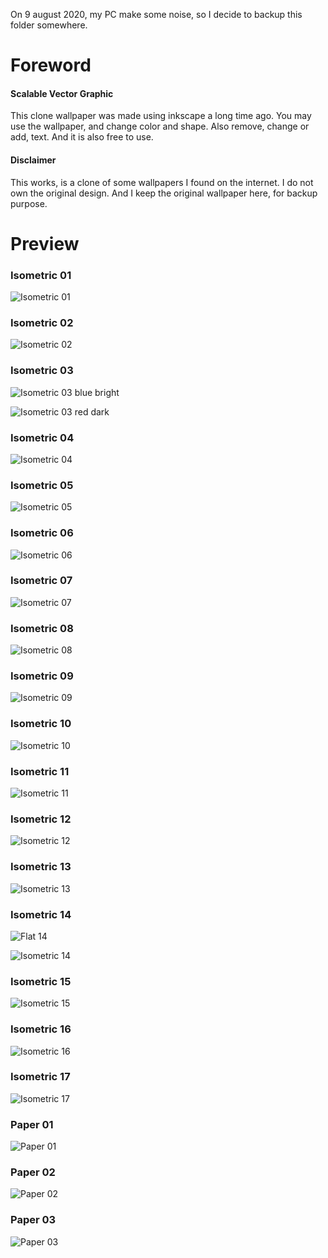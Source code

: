On 9 august 2020, my PC make some noise, so I decide to backup this folder somewhere.

# Foreword

#### Scalable Vector Graphic

This clone wallpaper was made using inkscape a long time ago.
You may use the wallpaper, and change color and shape.
Also remove, change or add, text.
And it is also free to use.

#### Disclaimer

This works, is a clone of some wallpapers I found on the internet.
I do not own the original design.
And I keep the original wallpaper here, for backup purpose.

# Preview

### Isometric 01

![Isometric 01][isometric-01]

[isometric-01]: https://github.com/epsi-rns/isometric-wallpaper/raw/master/preview/isometric-01.png

### Isometric 02

![Isometric 02][isometric-02]

[isometric-02]: https://github.com/epsi-rns/isometric-wallpaper/raw/master/preview/isometric-02.png

### Isometric 03

![Isometric 03 blue bright][isometric-03a]

![Isometric 03 red dark][isometric-03b]

[isometric-03a]: https://github.com/epsi-rns/isometric-wallpaper/raw/master/preview/isometric-03a.png
[isometric-03b]: https://github.com/epsi-rns/isometric-wallpaper/raw/master/preview/isometric-03b.png

### Isometric 04

![Isometric 04][isometric-04]

[isometric-04]: https://github.com/epsi-rns/isometric-wallpaper/raw/master/preview/isometric-04.png

### Isometric 05

![Isometric 05][isometric-05]

[isometric-05]: https://github.com/epsi-rns/isometric-wallpaper/raw/master/preview/isometric-05.png

### Isometric 06

![Isometric 06][isometric-06]

[isometric-06]: https://github.com/epsi-rns/isometric-wallpaper/raw/master/preview/isometric-06.png

### Isometric 07

![Isometric 07][isometric-07]

[isometric-07]: https://github.com/epsi-rns/isometric-wallpaper/raw/master/preview/isometric-07.png

### Isometric 08

![Isometric 08][isometric-08]

[isometric-08]: https://github.com/epsi-rns/isometric-wallpaper/raw/master/preview/isometric-08.png

### Isometric 09

![Isometric 09][isometric-09]

[isometric-09]: https://github.com/epsi-rns/isometric-wallpaper/raw/master/preview/isometric-09.png

### Isometric 10

![Isometric 10][isometric-10]

[isometric-10]: https://github.com/epsi-rns/isometric-wallpaper/raw/master/preview/isometric-10.png

### Isometric 11

![Isometric 11][isometric-11]

[isometric-11]: https://github.com/epsi-rns/isometric-wallpaper/raw/master/preview/isometric-11.png

### Isometric 12

![Isometric 12][isometric-12]

[isometric-12]: https://github.com/epsi-rns/isometric-wallpaper/raw/master/preview/isometric-12.png

### Isometric 13

![Isometric 13][isometric-13]

[isometric-13]: https://github.com/epsi-rns/isometric-wallpaper/raw/master/preview/isometric-13.png

### Isometric 14

![Flat 14][isometric-14a]

![Isometric 14][isometric-14b]

[isometric-14a]: https://github.com/epsi-rns/isometric-wallpaper/raw/master/preview/isometric-14a.png
[isometric-14b]: https://github.com/epsi-rns/isometric-wallpaper/raw/master/preview/isometric-14b.png

### Isometric 15

![Isometric 15][isometric-15]

[isometric-15]: https://github.com/epsi-rns/isometric-wallpaper/raw/master/preview/isometric-15.png

### Isometric 16

![Isometric 16][isometric-16]

[isometric-16]: https://github.com/epsi-rns/isometric-wallpaper/raw/master/preview/isometric-16.png

### Isometric 17

![Isometric 17][isometric-17]

[isometric-17]: https://github.com/epsi-rns/isometric-wallpaper/raw/master/preview/isometric-17.png

### Paper 01

![Paper 01][paper-01]

[paper-01]: https://github.com/epsi-rns/isometric-wallpaper/raw/master/preview/paper-01.png

### Paper 02

![Paper 02][paper-02]

[paper-02]: https://github.com/epsi-rns/isometric-wallpaper/raw/master/preview/paper-02.png

### Paper 03

![Paper 03][paper-03]

[paper-03]: https://github.com/epsi-rns/isometric-wallpaper/raw/master/preview/paper-03.png
